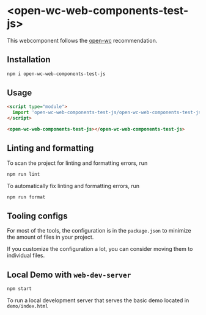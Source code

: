 # \<open-wc-web-components-test-js>

This webcomponent follows the [open-wc](https://github.com/open-wc/open-wc) recommendation.

## Installation

```bash
npm i open-wc-web-components-test-js
```

## Usage

```html
<script type="module">
  import 'open-wc-web-components-test-js/open-wc-web-components-test-js.js';
</script>

<open-wc-web-components-test-js></open-wc-web-components-test-js>
```

## Linting and formatting

To scan the project for linting and formatting errors, run

```bash
npm run lint
```

To automatically fix linting and formatting errors, run

```bash
npm run format
```


## Tooling configs

For most of the tools, the configuration is in the `package.json` to minimize the amount of files in your project.

If you customize the configuration a lot, you can consider moving them to individual files.

## Local Demo with `web-dev-server`

```bash
npm start
```

To run a local development server that serves the basic demo located in `demo/index.html`
